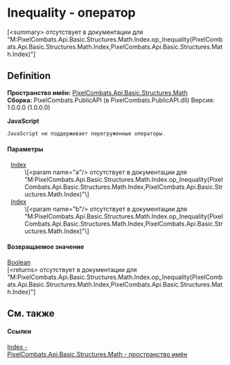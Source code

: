 # Inequality - оператор


\[&lt;summary&gt; отсутствует в документации для "M:PixelCombats.Api.Basic.Structures.Math.Index.op_Inequality(PixelCombats.Api.Basic.Structures.Math.Index,PixelCombats.Api.Basic.Structures.Math.Index)"\]



## Definition
**Пространство имён:** <a href="9a3afb53-d505-325f-0368-fcd870e41d3f">PixelCombats.Api.Basic.Structures.Math</a>  
**Сборка:** PixelCombats.PublicAPI (в PixelCombats.PublicAPI.dll) Версия: 1.0.0.0 (1.0.0.0)

**JavaScript**
``` JavaScript
JavaScript не поддерживает перегруженные операторы.
```



#### Параметры
<dl><dt>  <a href="ac5dc432-60d2-665e-4227-5491791da77a">Index</a></dt><dd>\[&lt;param name="a"/&gt; отсутствует в документации для "M:PixelCombats.Api.Basic.Structures.Math.Index.op_Inequality(PixelCombats.Api.Basic.Structures.Math.Index,PixelCombats.Api.Basic.Structures.Math.Index)"\]</dd><dt>  <a href="ac5dc432-60d2-665e-4227-5491791da77a">Index</a></dt><dd>\[&lt;param name="b"/&gt; отсутствует в документации для "M:PixelCombats.Api.Basic.Structures.Math.Index.op_Inequality(PixelCombats.Api.Basic.Structures.Math.Index,PixelCombats.Api.Basic.Structures.Math.Index)"\]</dd></dl>

#### Возвращаемое значение
<a href="https://learn.microsoft.com/dotnet/api/system.boolean" target="_blank" rel="noopener noreferrer">Boolean</a>  
\[&lt;returns&gt; отсутствует в документации для "M:PixelCombats.Api.Basic.Structures.Math.Index.op_Inequality(PixelCombats.Api.Basic.Structures.Math.Index,PixelCombats.Api.Basic.Structures.Math.Index)"\]

## См. также


#### Ссылки
<a href="ac5dc432-60d2-665e-4227-5491791da77a">Index - </a>  
<a href="9a3afb53-d505-325f-0368-fcd870e41d3f">PixelCombats.Api.Basic.Structures.Math - пространство имён</a>  
